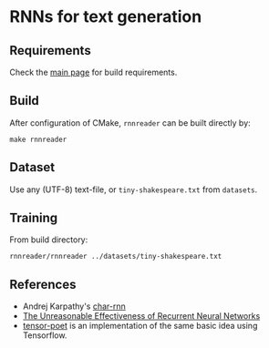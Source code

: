 # RNNs for text generation
## Requirements
Check the [main page](../../..) for build requirements.
## Build
After configuration of CMake, `rnnreader` can be built directly by:
```
make rnnreader
```
## Dataset
Use any (UTF-8) text-file, or `tiny-shakespeare.txt` from `datasets`.

## Training
From build directory:
```
rnnreader/rnnreader ../datasets/tiny-shakespeare.txt
```

## References
* Andrej Karpathy's [char-rnn](https://github.com/karpathy/char-rnn)
* [The Unreasonable Effectiveness of Recurrent Neural Networks](http://karpathy.github.io/2015/05/21/rnn-effectiveness/)
* [tensor-poet](https://github.com/domschl/tensor-poet) is an implementation of the same basic idea using Tensorflow.
